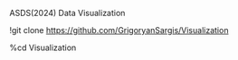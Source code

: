 ASDS(2024) Data Visualization

!git clone https://github.com/GrigoryanSargis/Visualization

%cd Visualization
